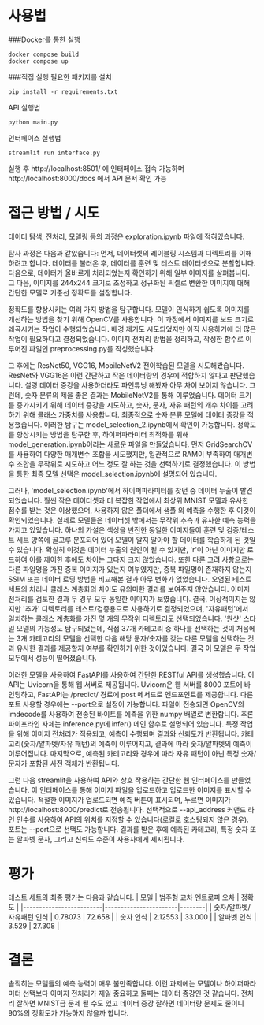# 사용법
###Docker를 통한 실행
```
docker compose build
docker compose up
```

###직접 실행
필요한 패키지를 설치
```
pip install -r requirements.txt
```

API 실행법
```
python main.py
```

인터페이스 실행법
```
streamlit run interface.py
```

실행 후 http://localhost:8501/ 에 인터페이스 접속 가능하며 http://localhost:8000/docs 에서 API 문서 확인 가능

# 접근 방법 / 시도

데이터 탐색, 전처리, 모델링 등의 과정은 exploration.ipynb 파일에 적혀있습니다.

탐사 과정은 다음과 같았습니다: 먼저, 데이터셋의 레이블링 시스템과 디렉토리를 이해하려고 합니다. 데이터를 불러온 후, 데이터를 훈련 및 테스트 데이터셋으로 분할합니다. 다음으로, 데이터가 올바르게 처리되었는지 확인하기 위해 일부 이미지를 살펴봅니다. 그 다음, 이미지를 244x244 크기로 조정하고 정규화된 픽셀로 변환한 이미지에 대해 간단한 모델로 기준선 정확도를 설정합니다. 

정확도를 향상시키는 여러 가지 방법을 탐구합니다. 모델이 인식하기 쉽도록 이미지를 개선하는 방법을 찾기 위해 OpenCV를 사용합니다. 이 과정에서 이미지를 보드 크기로 왜곡시키는 작업이 수행되었습니다. 배경 제거도 시도되었지만 아직 사용하기에 더 많은 작업이 필요하다고 결정되었습니다. 이미지 전처리 방법을 정리하고, 작성한 함수로 이루어진 파일인 preprocessing.py를 작성했습니다. 

그 후에는 ResNet50, VGG16, MobileNetV2 전이학습된 모델을 시도해봤습니다. ResNet와 VGG16은 이런 간단하고 작은 데이터량의 경우에 적합하지 않다고 판단했습니다. 설령 데이터 증강을 사용하더라도 파인튜닝 해봤자 아무 차이 보이지 않습니다. 그런데, 숫자 분류의 제을 좋은 결과는 MobileNetV2를 통해 이루었습니다. 데이터 크기를 증가시키기 위해 데이터 증강을 시도하고, 숫자, 문자, 자유 패턴의 개수 차이를 고려하기 위해 클래스 가중치를 사용합니다. 최종적으로 숫자 분류 모델에 데이터 증강을 적용했습니다. 이러한 탐구는 model_selection_2.ipynb에서 확인이 가능합니다. 정확도를 향상시키는 방법을 탐구한 후, 하이퍼파라미터 최적화를 위해 model_generation.ipynb이라는 새로운 파일을 만들었습니다. 먼저 GridSearchCV를 사용하여 다양한 매개변수 조합을 시도했지만, 일관적으로 RAM이 부족하여 매개변수 조합을 무작위로 시도하고 어느 정도 잘 하는 것을 선택하기로 결정했습니다. 이 방법을 통한 최종 모델 선택은 model_selection.ipynb에 설명되어 있습니다.

그러나, 'model_selection.ipynb'에서 하이퍼파라미터를 찾던 중 데이터 누출이 발견되었습니다. 훨씬 작은 데이터셋과 더 복잡한 작업에서 최상위 MNIST 모델과 유사한 점수를 받는 것은 이상했으며, 사용하지 않은 폴더에서 샘플 외 예측을 수행한 후 이것이 확인되었습니다. 실제로 모델들은 데이터셋 밖에서는 무작위 추측과 유사한 예측 능력을 가지고 있었습니다. 하나의 가설은 색상을 반전한 동일한 이미지들이 훈련 및 검증/테스트 세트 양쪽에 골고루 분포되어 있어 모델이 알지 말아야 할 데이터를 학습하게 된 것일 수 있습니다. 확실히 이것은 데이터 누출의 원인이 될 수 있지만, 'r'이 아닌 이미지만 로드하여 이를 제어한 후에도 차이는 그다지 크지 않았습니다. 또한 다른 고려 사항으로는 다른 파일명을 가진 중복 이미지가 있는지 여부였지만, 중복 파일명이 존재하지 않는지 SSIM 또는 데이터 로딩 방법을 비교해본 결과 아무 변화가 없었습니다. 오염된 테스트 세트의 처리나 클래스 계층화의 차이도 유의미한 결과를 보여주지 않았습니다. 이미지 전처리를 검토한 결과 두 경우 모두 동일한 이미지가 보였습니다. 결국, 이상적이지는 않지만 '추가' 디렉토리를 테스트/검증용으로 사용하기로 결정되었으며, '자유패턴'에서 일치하는 클래스 계층화를 가진 몇 개의 무작위 디렉토리도 선택되었습니다. '원샷' 스타일 모델의 가능성도 탐구되었는데, 직접 37개 카테고리 중 하나를 선택하는 것이 처음에는 3개 카테고리의 모델을 선택한 다음 해당 문자/숫자를 갖는 다른 모델을 선택하는 것과 유사한 결과를 제공할지 여부를 확인하기 위한 것이었습니다. 결국 이 모델은 두 작업 모두에서 성능이 떨어졌습니다.

이러한 모델을 사용하여 FastAPI를 사용하여 간단한 RESTful API를 생성했습니다. 이 API는 Uvicorn을 통해 웹 서버로 제공됩니다. Uvicorn은 웹 서버를 8000 포트에 바인딩하고, FastAPI는 /predict/ 경로에 post 메서드로 엔드포인트를 제공합니다. 다른 포트 사용할 경우에는 --port으로 설정이 가능합니다. 파일이 전송되면 OpenCV의 imdecode를 사용하여 전송된 바이트를 예측을 위한 numpy 배열로 변환합니다. 추론 파이프라인 자체는 inference.py에 infer() 메인 함수로 설명되어 있습니다. 특정 작업을 위해 이미지 전처리가 적용되고, 예측이 수행되며 결과와 신뢰도가 반환됩니다. 카테고리(숫자/알파벳/자유 패턴)의 예측이 이루어지고, 결과에 따라 숫자/알파벳의 예측이 이루어집니다. 마지막으로, 예측된 카테고리와 경우에 따라 자유 패턴이 아닌 특정 숫자/문자가 포함된 사전 객체가 반환됩니다.

그런 다음 streamlit을 사용하여 API와 상호 작용하는 간단한 웹 인터페이스를 만들었습니다. 이 인터페이스를 통해 이미지 파일을 업로드하고 업로드한 이미지를 표시할 수 있습니다. 적절한 이미지가 업로드되면 예측 버튼이 표시되며, 누르면 이미지가 http://localhost:8000/predict로 전송됩니다. 선택적으로 --api_address 커맨드 라인 인수를 사용하여 API의 위치를 지정할 수 있습니다(로컬로 호스팅되지 않은 경우). 포트는 --port으로 선택도 가능합니다. 결과를 받은 후에 예측된 카테고리, 특정 숫자 또는 알파벳 문자, 그리고 신뢰도 수준이 사용자에게 제시됩니다.

# 평가

테스트 세트의 최종 평가는 다음과 같습니다.
| 모델                    | 범주형 교차 엔트로피 오차 | 정확도  |
|-------------------------|-----------------------|--------|
| 숫자/알파벳/자유패턴 인식  | 0.78073               | 72.658 |
| 숫자 인식                | 2.12553               | 33.000 |
| 알파벳 인식              | 3.529                 | 27.308 |

# 결론

솔직히는 모델들의 예측 능력이 매우 불만족합니다. 이런 과제에는 모델이나 하이퍼파라미터 선택보다 이미지 전처리가 제일 중요하고 둘째는 데이터 증강인 것 같습니다. 전처리 잘하면 MNIST급 문제 될 수도 있고 데이터 증강 잘하면 데이터량 문제도 줄이니 90%의 정확도가 가능하지 않을까 합니다. 
